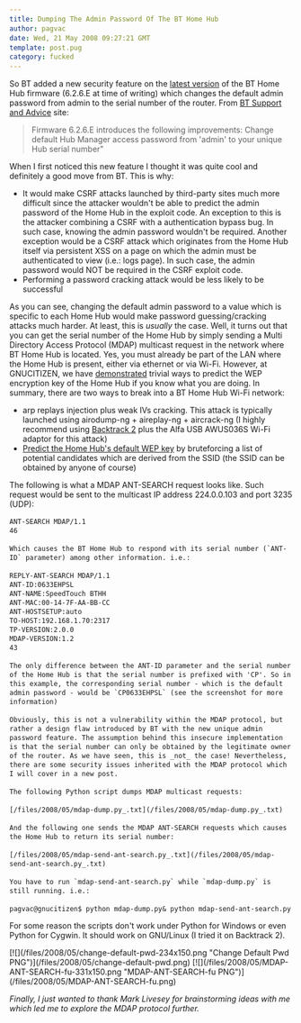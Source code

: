```yaml
---
title: Dumping The Admin Password Of The BT Home Hub
author: pagvac
date: Wed, 21 May 2008 09:27:21 GMT
template: post.pug
category: fucked
---
```


So BT added a new security feature on the [latest version](http://snipurl.com/29w9o) of the BT Home Hub firmware (6.2.6.E at time of writing) which changes the default admin password from admin to the serial number of the router. From [BT Support and Advice](http://snipurl.com/29oo4) site:

> Firmware 6.2.6.E introduces the following improvements: Change default Hub Manager access password from 'admin' to your unique Hub serial number"

When I first noticed this new feature I thought it was quite cool and definitely a good move from BT. This is why:

* It would make CSRF attacks launched by third-party sites much more difficult since the attacker wouldn't be able to predict the admin password of the Home Hub in the exploit code. An exception to this is the attacker combining a CSRF with a authentication bypass bug. In such case, knowing the admin password wouldn't be required. Another exception would be a CSRF attack which originates from the Home Hub itself via persistent XSS on a page on which the admin must be authenticated to view (i.e.: logs page). In such case, the admin password would NOT be required in the CSRF exploit code.
* Performing a password cracking attack would be less likely to be successful

As you can see, changing the default admin password to a value which is specific to each Home Hub would make password guessing/cracking attacks much harder. At least, this is _usually_ the case. Well, it turns out that you can get the serial number of the Home Hub by simply sending a Multi Directory Access Protocol (MDAP) multicast request in the network where BT Home Hub is located. Yes, you must already be part of the LAN where the Home Hub is present, either via ethernet or via Wi-Fi. However, at GNUCITIZEN, we have [demonstrated](/blog/default-key-algorithm-in-thomson-and-bt-home-hub-routers/) trivial ways to predict the WEP encryption key of the Home Hub if you know what you are doing. In summary, there are two ways to break into a BT Home Hub Wi-Fi network:

* arp replays injection plus weak IVs cracking. This attack is typically launched using airodump-ng + aireplay-ng + aircrack-ng (I highly recommend using [Backtrack 2](http://www.remote-exploit.org/backtrack_download.html) plus the Alfa USB AWUS036S Wi-Fi adaptor for this attack)
* [Predict the Home Hub's default WEP key](/blog/default-key-algorithm-in-thomson-and-bt-home-hub-routers/) by bruteforcing a list of potential candidates which are derived from the SSID (the SSID can be obtained by anyone of course)

The following is what a MDAP ANT-SEARCH request looks like. Such request would be sent to the multicast IP address 224.0.0.103 and port 3235 (UDP):

    ANT-SEARCH MDAP/1.1
    46

    Which causes the BT Home Hub to respond with its serial number (`ANT-ID` parameter) among other information. i.e.:

    REPLY-ANT-SEARCH MDAP/1.1
    ANT-ID:0633EHPSL
    ANT-NAME:SpeedTouch BTHH
    ANT-MAC:00-14-7F-AA-BB-CC
    ANT-HOSTSETUP:auto
    TO-HOST:192.168.1.70:2317
    TP-VERSION:2.0.0
    MDAP-VERSION:1.2
    43

    The only difference between the ANT-ID parameter and the serial number of the Home Hub is that the serial number is prefixed with 'CP'. So in this example, the corresponding serial number - which is the default admin password - would be `CP0633EHPSL` (see the screenshot for more information)

    Obviously, this is not a vulnerability within the MDAP protocol, but rather a design flaw introduced by BT with the new unique admin password feature. The assumption behind this insecure implementation is that the serial number can only be obtained by the legitimate owner of the router. As we have seen, this is _not_ the case! Nevertheless, there are some security issues inherited with the MDAP protocol which I will cover in a new post.

    The following Python script dumps MDAP multicast requests:

    [/files/2008/05/mdap-dump.py_.txt](/files/2008/05/mdap-dump.py_.txt)

    And the following one sends the MDAP ANT-SEARCH requests which causes the Home Hub to return its serial number:

    [/files/2008/05/mdap-send-ant-search.py_.txt](/files/2008/05/mdap-send-ant-search.py_.txt)

    You have to run `mdap-send-ant-search.py` while `mdap-dump.py` is still running. i.e.:

    pagvac@gnucitizen$ python mdap-dump.py& python mdap-send-ant-search.py

For some reason the scripts don't work under Python for Windows or even Python for Cygwin. It should work on GNU/Linux (I tried it on Backtrack 2).

<div class="screen">[![](/files/2008/05/change-default-pwd-234x150.png "Change Default Pwd PNG")](/files/2008/05/change-default-pwd.png) [![](/files/2008/05/MDAP-ANT-SEARCH-fu-331x150.png "MDAP-ANT-SEARCH-fu PNG")](/files/2008/05/MDAP-ANT-SEARCH-fu.png)</div>

_Finally, I just wanted to thank Mark Livesey for brainstorming ideas with me which led me to explore the MDAP protocol further._
